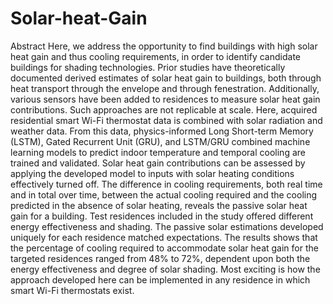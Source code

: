 # Solar-heat-Gain

Abstract
Here, we address the opportunity to find buildings with high solar heat gain and thus cooling requirements, in order to identify candidate buildings for shading technologies. Prior studies have theoretically documented derived estimates of solar heat gain to buildings, both through heat transport through the envelope and through fenestration. Additionally, various sensors have been added to residences to measure solar heat gain contributions. Such approaches are not replicable at scale. Here, acquired residential smart Wi-Fi thermostat data is combined with solar radiation and weather data. From this data, physics-informed Long Short-term Memory (LSTM), Gated Recurrent Unit (GRU), and LSTM/GRU combined machine learning models to predict indoor temperature and temporal cooling are trained and validated. Solar heat gain contributions can be assessed by applying the developed model to inputs with solar heating conditions effectively turned off. The difference in cooling requirements, both real time and in total over time, between the actual cooling required and the cooling predicted in the absence of solar heating, reveals the passive solar heat gain for a building. Test residences included in the study offered different energy effectiveness and shading. The passive solar estimations developed uniquely for each residence matched expectations. The results shows that the percentage of cooling required to accommodate solar heat gain for the targeted residences ranged from 48% to 72%, dependent upon both the energy effectiveness and degree of solar shading. Most exciting is how the approach developed here can be implemented in any residence in which smart Wi-Fi thermostats exist.
